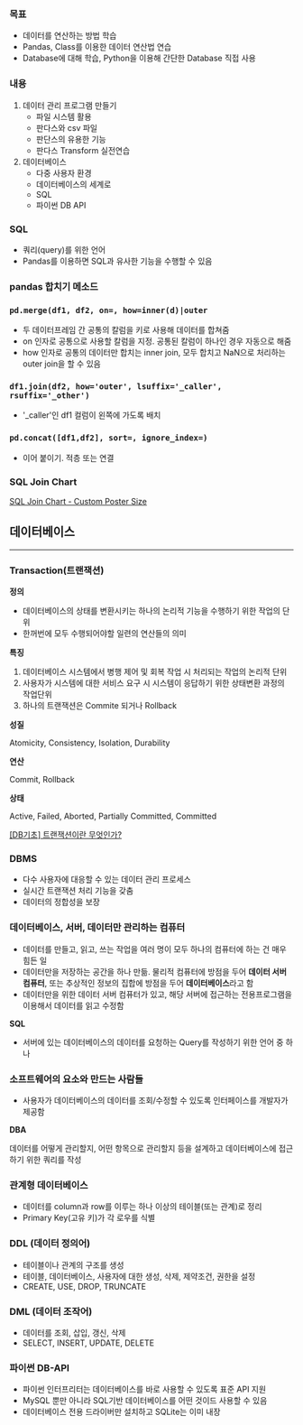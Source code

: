 
### 목표

- 데이터를 연산하는 방법 학습
- Pandas, Class를 이용한 데이터 연산법 연습
- Database에 대해 학습, Python을 이용해 간단한 Database 직접 사용

### 내용

1. 데이터 관리 프로그램 만들기
    - 파일 시스템 활용
    - 판다스와 csv 파일
    - 판단스의 유용한 기능
    - 판다스 Transform 실전연습
2. 데이터베이스
    - 다중 사용자 환경
    - 데이터베이스의 세계로
    - SQL
    - 파이썬 DB API
    

### SQL

- 쿼리(query)를 위한 언어
- Pandas를 이용하면 SQL과 유사한 기능을 수행할 수 있음

### pandas 합치기 메소드

### `pd.merge(df1, df2, on=, how=inner(d)|outer`

- 두 데이터프레임 간 공통의 칼럼을 키로 사용해 데이터를 합쳐줌
- on 인자로 공통으로 사용할 칼럼을 지정. 공통된 칼럼이 하나인 경우 자동으로 해줌
- how 인자로 공통의 데이터만 합치는 inner join, 모두 합치고 NaN으로 처리하는 outer join을 할 수 있음

### `df1.join(df2, how='outer', lsuffix='_caller', rsuffix='_other')`

- '_caller'인 df1 컬럼이 왼쪽에 가도록 배치

### `pd.concat([df1,df2], sort=, ignore_index=)`

- 이어 붙이기. 적층 또는 연결

### SQL Join Chart

[SQL Join Chart - Custom Poster Size](https://www.reddit.com/r/SQL/comments/aysflk/sql_join_chart_custom_poster_size/)

## 데이터베이스

---

### Transaction(트랜잭션)

**정의**

- 데이터베이스의 상태를 변환시키는 하나의 논리적 기능을 수행하기 위한 작업의 단위
- 한꺼번에 모두 수행되어야할 일련의 연산들의 의미

**특징**

1. 데이터베이스 시스템에서 병행 제어 및 회복 작업 시 처리되는 작업의 논리적 단위
2. 사용자가 시스템에 대한 서비스 요구 시 시스템이 응답하기 위한 상태변환 과정의 작업단위
3. 하나의 트랜잭션은 Commite 되거나 Rollback

**성질**

Atomicity, Consistency, Isolation, Durability

**연산**

Commit, Rollback

**상태**

Active, Failed, Aborted, Partially Committed, Committed

[[DB기초] 트랜잭션이란 무엇인가?](https://coding-factory.tistory.com/226)

### DBMS

- 다수 사용자에 대응할 수 있는 데이터 관리 프로세스
- 실시간 트랜잭션 처리 기능을 갖춤
- 데이터의 정합성을 보장

### 데이터베이스, 서버, 데이터만 관리하는 컴퓨터

- 데이터를 만들고, 읽고, 쓰는 작업을 여러 명이 모두 하나의 컴퓨터에 하는 건 매우 힘든 일
- 데이터만을 저장하는 공간을 하나 만듦. 물리적 컴퓨터에 방점을 두어 **데이터 서버 컴퓨터**, 또는 추상적인 정보의 집합에 방점을 두어 **데이터베이스**라고 함
- 데이터만을 위한 데이터 서버 컴퓨터가 있고, 해당 서버에 접근하는 전용프로그램을 이용해서 데이터를 읽고 수정함

**SQL**

- 서버에 있는 데이터베이스의 데이터를 요청하는 Query를 작성하기 위한 언어 중 하나

### 소프트웨어의 요소와 만드는 사람들

- 사용자가 데이터베이스의 데이터를 조회/수정할 수 있도록 인터페이스를 개발자가 제공함

**DBA**

데이터를 어떻게 관리할지, 어떤 항목으로 관리할지 등을 설계하고 데이터베이스에 접근하기 위한 쿼리를 작성

### 관계형 데이터베이스

- 데이터를 column과 row를 이루는 하나 이상의 테이블(또는 관계)로 정리
- Primary Key(고유 키)가 각 로우를 식별

### DDL (데이터 정의어)

- 테이블이나 관계의 구조를 생성
- 테이블, 데이터베이스, 사용자에 대한 생성, 삭제, 제약조건, 권한을 설정
- CREATE, USE, DROP, TRUNCATE

### DML (데이터 조작어)

- 데이터를 조회, 삽입, 갱신, 삭제
- SELECT, INSERT, UPDATE, DELETE

### 파이썬 DB-API

- 파이썬 인터프리터는 데이터베이스를 바로 사용할 수 있도록 표준 API 지원
- MySQL 뿐만 아니라 SQL기반 데이터베이스를 어떤 것이드 사용할 수 있음
- 데이터베이스 전용 드라이버만 설치하고 SQLite는 이미 내장